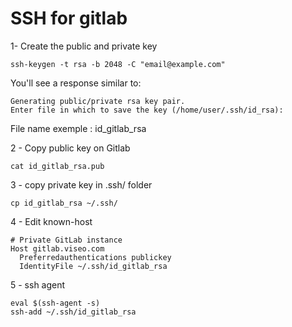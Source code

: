# SSH for gitlab
1- Create the public and private key

```
ssh-keygen -t rsa -b 2048 -C "email@example.com"
```

You'll see a response similar to:

```
Generating public/private rsa key pair.
Enter file in which to save the key (/home/user/.ssh/id_rsa):
```

File name exemple : id_gitlab_rsa

2 - Copy public key on Gitlab

```
cat id_gitlab_rsa.pub
```

3 - copy private key in .ssh/ folder

```
cp id_gitlab_rsa ~/.ssh/
```

4 - Edit known-host

```
# Private GitLab instance
Host gitlab.viseo.com
  Preferredauthentications publickey
  IdentityFile ~/.ssh/id_gitlab_rsa
```

5 - ssh agent

```
eval $(ssh-agent -s)
ssh-add ~/.ssh/id_gitlab_rsa
```

